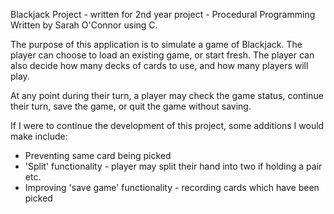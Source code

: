 Blackjack Project - written for 2nd year project - Procedural Programming
Written by Sarah O'Connor using C.

The purpose of this application is to simulate a game of Blackjack. 
The player can choose to load an existing game, or start fresh. 
The player can also decide how many decks of cards to use, and how many players will play.

At any point during their turn, a player may check the game status, continue their turn, save the game, or quit the game without saving.


If I were to continue the development of this project, some additions I would make include:
  - Preventing same card being picked
  - 'Split' functionality - player may split their hand into two if holding a pair etc.
  - Improving 'save game' functionality - recording cards which have been picked 
